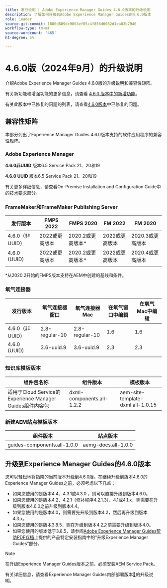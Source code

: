 ```yaml
---
title: 发行说明 | Adobe Experience Manager Guides 4.6.0版本的升级说明
description: 了解如何升级到Adobe Experience Manager Guides的4.6.0版本
role: Leader
source-git-commit: 1880d889dc9063ef05c4f856d6082d1ea03b7946
workflow-type: tm+mt
source-wordcount: '465'
ht-degree: 5%

---
```


# 4.6.0版（2024年9月）的升级说明

介绍Adobe Experience Manager Guides 4.6.0版的升级说明和兼容性矩阵。

有关新功能和增强功能的更多信息，请查看 [4.6.0 版本中的新增功能](../release-info/whats-new-4-6.md)。

有关此版本中已修复的问题的列表，请查看[4.6.0版本](../release-info/fixed-issues-4-6-0.md)中已修复的问题。

## 兼容性矩阵

本部分列出了Experience Manager Guides 4.6.0版本支持的软件应用程序的兼容性矩阵。

### Adobe Experience Manager

**4.6.0非UUID**
版本6.5 Service Pack 21、20和19

**4.6.0 UUID**
版本6.5 Service Pack 21、20和19

有关更多详细信息，请查看On-Premise Installation and Configuration Guide中的[技术要求](../install-guide/download-install-technical-requirements.md)部分。

### FrameMaker和FrameMaker Publishing Server

| 发行版本 | FMPS 2022 | FMPS 2020 | FM 2022 | FM 2020 |
| --- | --- | --- | --- | --- |
| 4.6.0（非UUID） | 2022或更高版本 | 2020.2或更高版本* | 2022或更高版本 | 2020.3或更高版本 |
| 4.6.0 (UUID) | 2022或更高版本 | 2020.2或更高版本* | 2022或更高版本 | 2020.4或更高版本 |
| | | | |

*从2020.2开始的FMPS版本支持在AEM中创建的基线和条件。

### 氧气连接器

| 发行版本 | 氧气连接器窗口 | 氧气连接器Mac | 在氧气窗口中编辑 | 在氧气Mac中编辑 |
| --- | --- | --- |--- |--- |
| 4.6.0（非UUID） | 2.8-regular-10 | 2.8-regular-10 | 1.6 | 1.6 |
| 4.6.0 (UUID) | 3.6-uuid.9 | 3.6-uuid.9 | 2.3 | 2.3 |
|  |  |   |

### 知识库模板版本

| 组件包名称 | 组件版本 | 模板版本 |
|---|---|---|
| 适用于Cloud Service的Experience Manager Guides组件内容包 | dxml-components.all-1.2.2 | aem-site-template-dxml.all-1.0.15 |

### 新建AEM站点模板版本


| 组件版本 | 站点版本 |
|---|---|
| guides-components.all-1.0.0 | aemg-docs.all-1.0.0 |

## 升级到Experience Manager Guides的4.6.0版本

您可以轻松地将指南的当前版本升级到4.6.0版。在继续升级到版本4.6.0的Experience Manager Guides之前，必须考虑以下几点：

- 如果您使用的是版本4.4、4.3.1或4.3.0 ，则可以直接升级到版本4.6.0。
- 如果您使用的是版本4.2、4.2.1（修补程序4.2.1.3）、4.1或4.1.x，则需要在升级到版本4.6.0之前升级到版本4.4。
- 如果您使用的是版本4.0，则需要先升级到版本4.2，然后再升级到版本4.3.x。
- 如果您使用的是版本3.8.5，则在升级到版本4.2之前需要升级到版本4.0。
- 如果您使用的版本低于3.8.5，请参阅[Adobe Experience Manager Guides帮助PDF存档](https://helpx.adobe.com/xml-documentation-for-experience-manager/archive.html)上提供的产品特定安装指南中的“升级Experience Manager Guides”部分。

>[!NOTE]
>
>在升级Experience Manager Guides版本之前，必须安装AEM Service Pack。

有关详细信息，请查看Experience Manager Guides内部部署版本[&#128279;](../install-guide/upgrade-xml-documentation.md)的升级说明。
